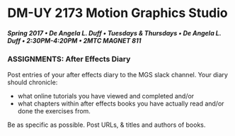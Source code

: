 # DM-UY 2173 Motion Graphics Studio

##### Spring 2017 • De Angela L. Duff • Tuesdays &amp; Thursdays • De Angela L. Duff • 2:30PM-4:20PM • 2MTC MAGNET 811

### ASSIGNMENTS: After Effects Diary

Post entries of your after effects diary to the MGS slack channel. Your diary should chronicle: 
* what online tutorials you have viewed and completed and/or 
* what chapters within after effects books you have actually read and/or done the exercises from. 

Be as specific as possible. Post URLs, & titles and authors of books.



